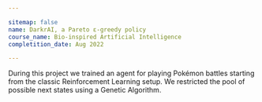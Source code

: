 ```yaml
---

sitemap: false
name: DarkrAI, a Pareto ε-greedy policy
course_name: Bio-inspired Artificial Intelligence
completition_date: Aug 2022

---
```


During this project we trained an agent for playing Pokémon battles starting from the classic Reinforcement Learning setup. We restricted the pool of possible next states using a Genetic Algorithm.